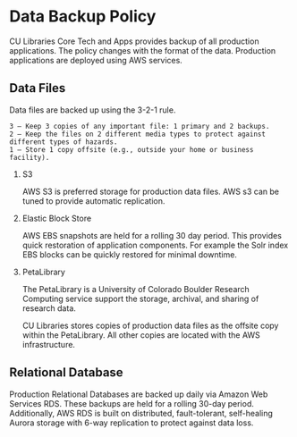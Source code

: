 # Data Backup Policy

CU Libraries Core Tech and Apps provides backup of all production applications. The policy changes with the format of the data. Production applications are deployed using AWS services.


## Data Files

Data files are backed up using the 3-2-1 rule.

    3 – Keep 3 copies of any important file: 1 primary and 2 backups.
    2 – Keep the files on 2 different media types to protect against different types of hazards.
    1 – Store 1 copy offsite (e.g., outside your home or business facility). 

1. S3

    AWS S3 is preferred storage for production data files. AWS s3 can be tuned to provide automatic replication.

2. Elastic Block Store

    AWS EBS snapshots are held for a rolling 30 day period. This provides quick restoration of application components. For example the Solr index EBS blocks can be quickly restored for minimal downtime.

3. PetaLibrary 

    The PetaLibrary is a University of Colorado Boulder Research Computing service support the storage, archival, and sharing of research data.

    CU Libraries stores copies of production data files as the offsite copy within the PetaLibrary. All other copies are located with the AWS infrastructure. 


## Relational Database 

Production Relational Databases are backed up daily via Amazon Web Services RDS. These backups are held for a rolling 30-day period. Additionally, AWS RDS is built on distributed, fault-tolerant, self-healing Aurora storage with 6-way replication to protect against data loss.